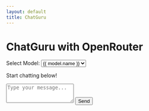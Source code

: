 ```yaml
---
layout: default
title: ChatGuru
---
```


<div class="chat-container">
  <h1>ChatGuru with OpenRouter</h1>
  <div class="model-selector">
    <label for="model-select">Select Model:</label>
    <select id="model-select">
      {% for model in site.data.models %}
        <option value="{{ model.id }}">{{ model.name }}</option>
      {% endfor %}
    </select>
  </div>
  <div id="chat-window" class="chat-window">
    <p>Start chatting below!</p>
  </div>
  <div class="chat-input">
    <textarea id="chat-input" rows="3" placeholder="Type your message..."></textarea>
    <button onclick="sendMessage()">Send</button>
  </div>
</div>

<script src="/ChatGuru/assets/js/chat.js"></script>